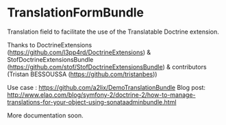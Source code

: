 TranslationFormBundle
=====================

Translation field to facilitate the use of the Translatable Doctrine extension.


Thanks to DoctrineExtensions (https://github.com/l3pp4rd/DoctrineExtensions) & StofDoctrineExtensionsBundle (https://github.com/stof/StofDoctrineExtensionsBundle)
& contributors (Tristan BESSOUSSA (https://github.com/tristanbes))


Use case : https://github.com/a2lix/DemoTranslationBundle
Blog post: http://www.elao.com/blog/symfony-2/doctrine-2/how-to-manage-translations-for-your-object-using-sonataadminbundle.html


More documentation soon.